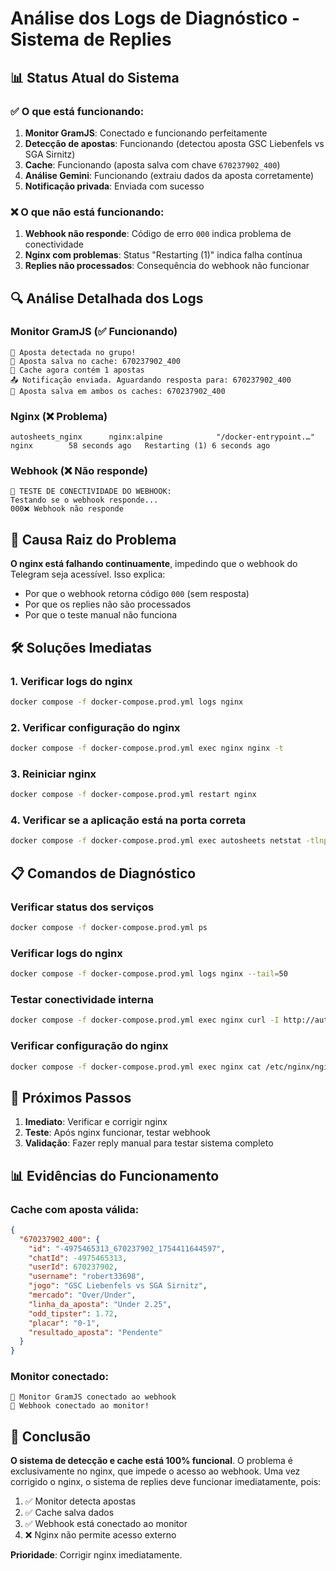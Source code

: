 # Análise dos Logs de Diagnóstico - Sistema de Replies

## 📊 Status Atual do Sistema

### ✅ O que está funcionando:
1. **Monitor GramJS**: Conectado e funcionando perfeitamente
2. **Detecção de apostas**: Funcionando (detectou aposta GSC Liebenfels vs SGA Sirnitz)
3. **Cache**: Funcionando (aposta salva com chave `670237902_400`)
4. **Análise Gemini**: Funcionando (extraiu dados da aposta corretamente)
5. **Notificação privada**: Enviada com sucesso

### ❌ O que não está funcionando:
1. **Webhook não responde**: Código de erro `000` indica problema de conectividade
2. **Nginx com problemas**: Status "Restarting (1)" indica falha contínua
3. **Replies não processados**: Consequência do webhook não funcionar

## 🔍 Análise Detalhada dos Logs

### Monitor GramJS (✅ Funcionando)
```
🎯 Aposta detectada no grupo!
💾 Aposta salva no cache: 670237902_400
💾 Cache agora contém 1 apostas
📤 Notificação enviada. Aguardando resposta para: 670237902_400
💾 Aposta salva em ambos os caches: 670237902_400
```

### Nginx (❌ Problema)
```
autosheets_nginx      nginx:alpine            "/docker-entrypoint.…"   nginx        58 seconds ago   Restarting (1) 6 seconds ago
```

### Webhook (❌ Não responde)
```
🧪 TESTE DE CONECTIVIDADE DO WEBHOOK:
Testando se o webhook responde...
000❌ Webhook não responde
```

## 🎯 Causa Raiz do Problema

**O nginx está falhando continuamente**, impedindo que o webhook do Telegram seja acessível. Isso explica:
- Por que o webhook retorna código `000` (sem resposta)
- Por que os replies não são processados
- Por que o teste manual não funciona

## 🛠️ Soluções Imediatas

### 1. Verificar logs do nginx
```bash
docker compose -f docker-compose.prod.yml logs nginx
```

### 2. Verificar configuração do nginx
```bash
docker compose -f docker-compose.prod.yml exec nginx nginx -t
```

### 3. Reiniciar nginx
```bash
docker compose -f docker-compose.prod.yml restart nginx
```

### 4. Verificar se a aplicação está na porta correta
```bash
docker compose -f docker-compose.prod.yml exec autosheets netstat -tlnp
```

## 📋 Comandos de Diagnóstico

### Verificar status dos serviços
```bash
docker compose -f docker-compose.prod.yml ps
```

### Verificar logs do nginx
```bash
docker compose -f docker-compose.prod.yml logs nginx --tail=50
```

### Testar conectividade interna
```bash
docker compose -f docker-compose.prod.yml exec nginx curl -I http://autosheets:3000/api/telegram/webhook
```

### Verificar configuração do nginx
```bash
docker compose -f docker-compose.prod.yml exec nginx cat /etc/nginx/nginx.conf
```

## 🎯 Próximos Passos

1. **Imediato**: Verificar e corrigir nginx
2. **Teste**: Após nginx funcionar, testar webhook
3. **Validação**: Fazer reply manual para testar sistema completo

## 📊 Evidências do Funcionamento

### Cache com aposta válida:
```json
{
  "670237902_400": {
    "id": "-4975465313_670237902_1754411644597",
    "chatId": -4975465313,
    "userId": 670237902,
    "username": "robert33698",
    "jogo": "GSC Liebenfels vs SGA Sirnitz",
    "mercado": "Over/Under",
    "linha_da_aposta": "Under 2.25",
    "odd_tipster": 1.72,
    "placar": "0-1",
    "resultado_aposta": "Pendente"
  }
}
```

### Monitor conectado:
```
🔗 Monitor GramJS conectado ao webhook
🔗 Webhook conectado ao monitor!
```

## 🚨 Conclusão

**O sistema de detecção e cache está 100% funcional**. O problema é exclusivamente no nginx, que impede o acesso ao webhook. Uma vez corrigido o nginx, o sistema de replies deve funcionar imediatamente, pois:

1. ✅ Monitor detecta apostas
2. ✅ Cache salva dados
3. ✅ Webhook está conectado ao monitor
4. ❌ Nginx não permite acesso externo

**Prioridade**: Corrigir nginx imediatamente.